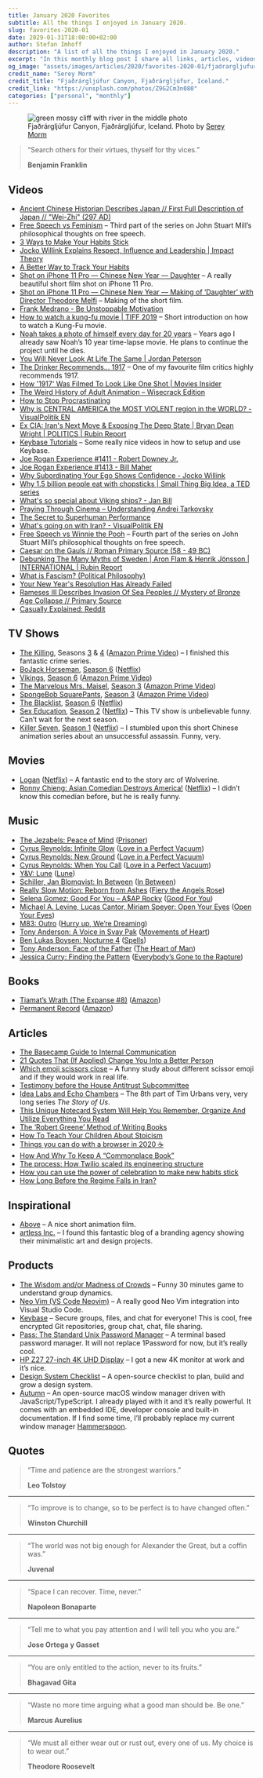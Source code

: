```yaml
---
title: January 2020 Favorites
subtitle: All the things I enjoyed in January 2020.
slug: favorites-2020-01
date: 2029-01-31T18:00:00+02:00
author: Stefan Imhoff
description: "A list of all the things I enjoyed in January 2020."
excerpt: "In this monthly blog post I share all links, articles, videos, books, products or other things I liked in the month. This is a list of all the things I enjoyed in January 2020."
og_image: "assets/images/articles/2020/favorites-2020-01/fjadrargljufur-canyon.jpg"
credit_name: "Serey Morm"
credit_title: "Fjaðrárgljúfur Canyon, Fjaðrárgljúfur, Iceland."
credit_link: "https://unsplash.com/photos/Z9G2Cm3n080"
categories: ["personal", "monthly"]
---
```


<figure class="image-figure">
  <img src="/assets/images/articles/2020/favorites-2020-01/fjadrargljufur-canyon.jpg" alt="green mossy cliff with river in the middle photo">
  <figcaption>Fjaðrárgljúfur Canyon, Fjaðrárgljúfur, Iceland. Photo by <a href="https://unsplash.com/photos/Z9G2Cm3n080">Serey Morm</a></figcaption>
</figure>

<blockquote>
  <p>“Search others for their virtues, thyself for thy vices.”</p>
  <footer>
    <strong>Benjamin Franklin</strong>
  </footer>
</blockquote>

## Videos

- [Ancient Chinese Historian Describes Japan // First Full Description of Japan // "Wei-Zhi" (297 AD)](https://www.youtube.com/watch?v=5kvcALPPZoI)
- [Free Speech vs Feminism](https://www.youtube.com/watch?v=qZUBUUZpm2g) – Third part of the series on John Stuart Mill’s philosophical thoughts on free speech.
- [3 Ways to Make Your Habits Stick](https://www.youtube.com/watch?v=C1TSpcnNtEs)
- [Jocko Willink Explains Respect, Influence and Leadership | Impact Theory](https://www.youtube.com/watch?v=wxKVYiNIKZk)
- [A Better Way to Track Your Habits](https://www.youtube.com/watch?v=0bxIg3M_MHY)
- [Shot on iPhone 11 Pro — Chinese New Year — Daughter](https://www.youtube.com/watch?v=bvtwWhKdxhM) – A really beautiful short film shot on iPhone 11 Pro.
- [Shot on iPhone 11 Pro — Chinese New Year — Making of ‘Daughter’ with Director Theodore Melfi](https://www.youtube.com/watch?v=dj6Lw7jnqBI) – Making of the short film.
- [Frank Medrano - Be Unstoppable Motivation](https://www.youtube.com/watch?v=6QM1WZMd5do)
- [How to watch a kung-fu movie | TIFF 2019](https://www.youtube.com/watch?v=e0_2VLw32VU) – Short introduction on how to watch a Kung-Fu movie.
- [Noah takes a photo of himself every day for 20 years](https://www.youtube.com/watch?v=wAIZ36GI4p8) – Years ago I already saw Noah’s 10 year time-lapse movie. He plans to continue the project until he dies.
- [You Will Never Look At Life The Same | Jordan Peterson](https://www.youtube.com/watch?v=r-oNXuLDIfU)
- [The Drinker Recommends... 1917](https://www.youtube.com/watch?v=Gd9SUz7CRLw) – One of my favourite film critics highly recommends 1917.
- [How '1917' Was Filmed To Look Like One Shot | Movies Insider](https://www.youtube.com/watch?v=kMBnvz-dEXw)
- [The Weird History of Adult Animation – Wisecrack Edition](https://www.youtube.com/watch?v=9Svu9jmKrzg)
- [How to Stop Procrastinating](https://www.youtube.com/watch?v=km4pOGd_lHw)
- [Why is CENTRAL AMERICA the MOST VIOLENT region in the WORLD? - VisualPolitik EN](https://www.youtube.com/watch?v=J1H8MNv2_fE)
- [Ex CIA: Iran's Next Move & Exposing The Deep State | Bryan Dean Wright | POLITICS | Rubin Report](https://www.youtube.com/watch?v=0w3lNhNh7Kc)
- [Keybase Tutorials](https://www.youtube.com/playlist?list=PL8apXttwwN4mjbkEs4WH8I0C2zQ0H8q6R) – Some really nice videos in how to setup and use Keybase.
- [Joe Rogan Experience #1411 - Robert Downey Jr.](https://www.youtube.com/watch?v=d5XTDmm0KUQ)
- [Joe Rogan Experience #1413 - Bill Maher](https://www.youtube.com/watch?v=-KQGZa773sI)
- [Why Subordinating Your Ego Shows Confidence - Jocko Willink](https://www.youtube.com/watch?v=b6vHa3lRo4g)
- [Why 1.5 billion people eat with chopsticks | Small Thing Big Idea, a TED series](https://www.youtube.com/watch?v=tSciinXdGhI)
- [What's so special about Viking ships? - Jan Bill](https://www.youtube.com/watch?v=kge0c2mNmRQ)
- [Praying Through Cinema – Understanding Andrei Tarkovsky](https://www.youtube.com/watch?v=gNezdOlS-aw)
- [The Secret to Superhuman Performance](https://www.youtube.com/watch?v=kj1hLFSORTQ)
- [What's going on with Iran? - VisualPolitik EN](https://www.youtube.com/watch?v=5CL8nGQIbmk)
- [Free Speech vs Winnie the Pooh](https://www.youtube.com/watch?v=MM4Slc6Ix5w) – Fourth part of the series on John Stuart Mill’s philosophical thoughts on free speech.
- [Caesar on the Gauls // Roman Primary Source (58 - 49 BC)](https://www.youtube.com/watch?v=ZdXRnLHL65k)
- [Debunking The Many Myths of Sweden | Aron Flam & Henrik Jönsson | INTERNATIONAL | Rubin Report](https://www.youtube.com/watch?v=mpRBfoQRdpY)
- [What is Fascism? (Political Philosophy)](https://www.youtube.com/watch?v=ki8Hib735Cs)
- [Your New Year's Resolution Has Already Failed](https://www.youtube.com/watch?v=NVGuFdX5guE)
- [Rameses III Describes Invasion Of Sea Peoples // Mystery of Bronze Age Collapse // Primary Source](https://www.youtube.com/watch?v=01eyTLfFJqQ)
- [Casually Explained: Reddit](https://www.youtube.com/watch?v=Uy9V_v-XV8Q)

## TV Shows

- [The Killing](https://www.themoviedb.org/tv/34415-the-killing), Seasons [3](https://www.themoviedb.org/tv/34415-the-killing/season/3) & [4](https://www.themoviedb.org/tv/34415-the-killing/season/4) ([Amazon Prime Video](https://www.amazon.de/dp/B078YDMGV8/)) – I finished this fantastic crime series.
- [BoJack Horseman](https://www.themoviedb.org/tv/61222-bojack-horseman), [Season 6](https://www.themoviedb.org/tv/61222-bojack-horseman/season/6) ([Netflix](https://www.netflix.com/title/70300800))
- [Vikings](https://www.themoviedb.org/tv/44217-vikings), [Season 6](https://www.themoviedb.org/tv/44217-vikings/season/6) ([Amazon Prime Video](https://www.amazon.de/dp/B082B6YH4Y/))
- [The Marvelous Mrs. Maisel](https://www.themoviedb.org/tv/70796-the-marvelous-mrs-maisel), [Season 3](https://www.themoviedb.org/tv/70796-the-marvelous-mrs-maisel/season/3) ([Amazon Prime Video](https://www.amazon.de/dp/B08287TSDC/))
- [SpongeBob SquarePants](https://www.themoviedb.org/tv/387-spongebob-squarepants), [Season 3](https://www.themoviedb.org/tv/387-spongebob-squarepants/season/3) ([Amazon Prime Video](https://www.amazon.de/dp/B019HS0L2W/))
- [The Blacklist](https://www.themoviedb.org/tv/46952-the-blacklist), [Season 6](https://www.themoviedb.org/tv/46952-the-blacklist/season/6) ([Netflix](https://www.netflix.com/title/70281312))
- [Sex Education](https://www.themoviedb.org/tv/81356-sex-education), [Season 2](https://www.themoviedb.org/tv/81356-sex-education/season/2) ([Netflix](https://www.netflix.com/title/80197526)) – This TV show is unbelievable funny. Can’t wait for the next season.
- [Killer Seven](https://www.themoviedb.org/tv/79141), [Season 1](https://www.themoviedb.org/tv/79141/season/1) ([Netflix](https://www.netflix.com/title/81156880)) – I stumbled upon this short Chinese animation series about an unsuccessful assassin. Funny, very.

## Movies

- [Logan](https://www.themoviedb.org/movie/263115-logan) ([Netflix](https://www.netflix.com/title/80149316)) – A fantastic end to the story arc of Wolverine.
- [Ronny Chieng: Asian Comedian Destroys America!](https://www.themoviedb.org/movie/649802-ronny-chieng-asian-comedian-destroys-america) ([Netflix](https://www.netflix.com/title/81070659)) – I didn’t know this comedian before, but he is really funny.

## Music

- [The Jezabels: Peace of Mind](https://open.spotify.com/track/4UDHKFWV4WZRTtXrMCJcFM?si=7CD6JotLQxKRu79JINtHDQ) ([Prisoner](https://open.spotify.com/album/3HagRtHPnmjPE4swKr9ibD?si=WEvnGuRFSaSfv4xm0TCmwg))
- [Cyrus Reynolds: Infinite Glow](https://open.spotify.com/track/4fb1Wlpwr9CrYByKHxCAst?si=2YIX0UT6QvSREsngfeQS0Q) ([Love in a Perfect Vacuum](https://open.spotify.com/album/1bxZgEUaE8xg3x7hDu399H?si=18ye-JoxSk-c03bpRPrD2Q))
- [Cyrus Reynolds: New Ground](https://open.spotify.com/track/4oAs5SiF9MiL9ustOuxYGd?si=nk_XDSmBRDeBU9TWfRqP0A) ([Love in a Perfect Vacuum](https://open.spotify.com/album/1bxZgEUaE8xg3x7hDu399H?si=18ye-JoxSk-c03bpRPrD2Q))
- [Cyrus Reynolds: When You Call](https://open.spotify.com/track/3JmZubGBTAjUWfS4nRzfua?si=AHT7OMGPTbqz4SvIc2Uk8Q) ([Love in a Perfect Vacuum](https://open.spotify.com/album/1bxZgEUaE8xg3x7hDu399H?si=18ye-JoxSk-c03bpRPrD2Q))
- [Y&V: Lune](https://open.spotify.com/track/6ezQYXn4Zze0X8vcDrI60s?si=_6qRct2QQEmv-t7RFl8hjg) ([Lune](https://open.spotify.com/album/4ncmpsocN36L9ZOjZ0X76c?si=JGIpaRG-SgueDtBt9kulVg))
- [Schiller, Jan Blomqvist: In Between](https://open.spotify.com/track/3CLT24AuQ7veKu43RaXzeJ?si=y_-cVW5cRSikWftWJ7m9qw) ([In Between](https://open.spotify.com/album/43E0eitnNGO3e5EMwhIxdR?si=dl-ffZf_T9eY7etRLhvniA))
- [Really Slow Motion: Reborn from Ashes](https://open.spotify.com/track/1usfQA5wxq6TS9JbH18wCe?si=O0pWEdoUQmOArVmz6ON1Bg) ([Fiery the Angels Rose](https://open.spotify.com/album/5O0MFeaQiw0OGXDRmrsGI2?si=aHyQjN9FRF2OSFC-rNhT4A))
- [Selena Gomez: Good For You – A\$AP Rocky](https://open.spotify.com/track/5XfywqPX6XBOdYQNbOaQvy?si=mXne7MGcQNWcr_iETrtscw) ([Good For You](https://open.spotify.com/album/7FbUyvtDTsoGMhTlGOtv5q?si=Qu6YjRXJSo6t7HCrSHOJPA))
- [Michael A. Levine, Lucas Cantor, Miriam Speyer: Open Your Eyes](https://open.spotify.com/track/3F7HcFsN4xtZ2jA5CFyHhr?si=TDRf7do_SJSMIjhMBv6nhA) ([Open Your Eyes](https://open.spotify.com/album/16rYW6pnV4mpUAqbXWxrHd?si=o_Y074USRSWG6NRjQLH_-A))
- [M83: Outro](https://open.spotify.com/track/1s9i7W8zx7Nxx78MUIsvjV?si=VrqnPXqzQTOlhmOckJC-qQ) ([Hurry up, We’re Dreaming](https://open.spotify.com/album/6EB14IXV5oyOiItGBv7mtG?si=e-00oizVRsS_t469DkEZuQ))
- [Tony Anderson: A Voice in Svay Pak](https://open.spotify.com/track/0f2OaKuRvGcYL3XAaeB4Fz?si=Y6PhbWLEQVmcfJ66Ncd87A) ([Movements of Heart](https://open.spotify.com/album/4pbiWZYKhzyduZDOdpTaRD?si=YB4ortrMTf2QAsTaO3-F1w))
- [Ben Lukas Boysen: Nocturne 4](https://open.spotify.com/track/4S8YLm7DB60WJYGKmvbuF0?si=CRwybTHCQoqRsqq3UErf2g) ([Spells](https://open.spotify.com/album/6ajwRYJjCnHAErmQHc2K6C?si=R-zuAg2vQwCdwaJzornQHw))
- [Tony Anderson: Face of the Father](https://open.spotify.com/track/5fUnxoniymZnjmykCdeOVt?si=A6Jz7P73TjC-TuzCDkn6Rw) ([The Heart of Man](https://open.spotify.com/album/7supN1rkTmuDR87ddOsA0P?si=uv268HdYR56WDs0SZEZqYg))
- [Jessica Curry: Finding the Pattern](https://open.spotify.com/track/4u2qyRFTBYm3Se02t0Ki7d?si=qoNw_gcnSrmEWW7DHGS6HQ) ([Everybody’s Gone to the Rapture](https://open.spotify.com/album/0gmge9DFfEc5VSi87yiXyM?si=tGyDnLAqQvGoUwNXgzI__g))

## Books

- [Tiamat’s Wrath (The Expanse #8)](https://www.goodreads.com/book/show/28335698-tiamat-s-wrath) ([Amazon](http://www.amazon.de/gp/product/0316332879?ie=UTF8&tag=stefanimhoffde-21&linkCode=as2&camp=1638&creative=6742&creativeASIN=0316332879))
- [Permanent Record](https://www.goodreads.com/book/show/46223297-permanent-record) ([Amazon](http://www.amazon.de/gp/product/152903566X?ie=UTF8&tag=stefanimhoffde-21&linkCode=as2&camp=1638&creative=6742&creativeASIN=152903566X))

## Articles

- [The Basecamp Guide to Internal Communication](https://basecamp.com/guides/how-we-communicate)
- [21 Quotes That (If Applied) Change You Into a Better Person](https://ryanholiday.net/21-quotes-that-if-applied-change-you-into-a-better-person/)
- [Which emoji scissors close](https://wh0.github.io/2020/01/02/scissors.html) – A funny study about different scissor emoji and if they would work in real life.
- [Testimony before the House Antitrust Subcommittee](https://m.signalvnoise.com/testimony-before-the-house-antitrust-subcommittee/)
- [Idea Labs and Echo Chambers](https://waitbutwhy.com/2019/10/idea-labs-echo-chambers.html) – The 8th part of Tim Urbans very, very long series _The Story of Us_.
- [This Unique Notecard System Will Help You Remember, Organize And Utilize Everything You Read](https://medium.com/@RyanHoliday/this-unique-notecard-system-will-help-you-remember-organize-and-utilize-everything-you-read-9f3ddabaa3c)
- [The ‘Robert Greene’ Method of Writing Books](https://medium.com/@paulorrj/the-robert-greene-method-of-writing-books-e175ade04897)
- [How To Teach Your Children About Stoicism](https://dailystoic.com/teach-children-stoicism/)
- [Things you can do with a browser in 2020 ☕️](https://github.com/luruke/browser-2020)
- [How And Why To Keep A “Commonplace Book”](https://ryanholiday.net/how-and-why-to-keep-a-commonplace-book/)
- [The process: How Twilio scaled its engineering structure](https://increment.com/teams/how-twilio-scaled-its-engineering-structure/)
- [How you can use the power of celebration to make new habits stick](https://ideas.ted.com/how-you-can-use-the-power-of-celebration-to-make-new-habits-stick/)
- [How Long Before the Regime Falls in Iran?](https://quillette.com/2020/01/20/how-long-before-the-regime-falls-in-iran/)

## Inspirational

- [Above](https://www.behance.net/gallery/84527535/ABOVE) – A nice short animation film.
- [artless Inc.](http://www.artless.co.jp/alog/) – I found this fantastic blog of a branding agency showing their minimalistic art and design projects.

## Products

- [The Wisdom and/or Madness of Crowds](https://ncase.me/crowds/) – Funny 30 minutes game to understand group dynamics.
- [Neo Vim (VS Code Neovim)](https://github.com/asvetliakov/vscode-neovim) – A really good Neo Vim integration into Visual Studio Code.
- [Keybase](https://keybase.io/) – Secure groups, files, and chat for everyone! This is cool, free encrypted Git repositories, group chat, chat, file sharing.
- [Pass: The Standard Unix Password Manager](https://www.passwordstore.org/) – A terminal based password manager. It will not replace 1Password for now, but it’s really cool.
- [HP Z27 27-inch 4K UHD Display](https://store.hp.com/us/en/pdp/hp-z27-27-inch-4k-uhd-display) – I got a new 4K monitor at work and it’s nice.
- [Design System Checklist](https://designsystemchecklist.com/) – A open-source checklist to plan, build and grow a design system.
- [Autumn](https://apandhi.github.io/Autumn/) – An open-source macOS window manager driven with JavaScript/TypeScript. I already played with it and it’s really powerful. It comes with an embedded IDE, developer console and built-in documentation. If I find some time, I’ll probably replace my current window manager [Hammerspoon](https://www.hammerspoon.org/).

## Quotes

<blockquote>
  <p>“Time and patience are the strongest warriors.”</p>
  <footer>
    <strong>Leo Tolstoy</strong>
  </footer>
</blockquote>

---

<blockquote>
  <p>“To improve is to change, so to be perfect is to have changed often.”</p>
  <footer>
    <strong>Winston Churchill</strong>
  </footer>
</blockquote>

---

<blockquote>
  <p>“The world was not big enough for Alexander the Great, but a coffin was.”</p>
  <footer>
    <strong>Juvenal</strong>
  </footer>
</blockquote>

---

<blockquote>
  <p>“Space I can recover. Time, never.”</p>
  <footer>
    <strong>Napoleon Bonaparte</strong>
  </footer>
</blockquote>

---

<blockquote>
  <p>“Tell me to what you pay attention and I will tell you who you are.”</p>
  <footer>
    <strong>Jose Ortega y Gasset</strong>
  </footer>
</blockquote>

---

<blockquote>
  <p>“You are only entitled to the action, never to its fruits.”</p>
  <footer>
    <strong>Bhagavad Gita</strong>
  </footer>
</blockquote>

---

<blockquote>
  <p>“Waste no more time arguing what a good man should be. Be one.”</p>
  <footer>
    <strong>Marcus Aurelius</strong>
  </footer>
</blockquote>

---

<blockquote>
  <p>“We must all either wear out or rust out, every one of us. My choice is to wear out.”</p>
  <footer>
    <strong>Theodore Roosevelt</strong>
  </footer>
</blockquote>
